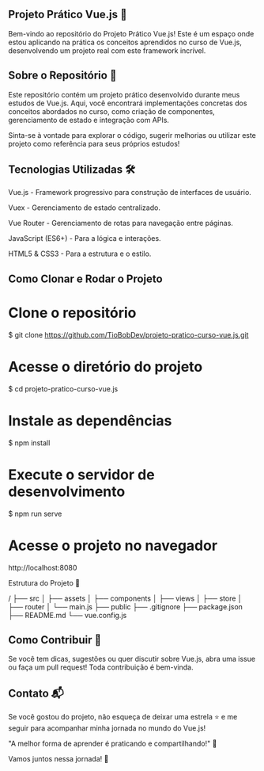 ## Projeto Prático Vue.js 🚀



Bem-vindo ao repositório do Projeto Prático Vue.js! Este é um espaço onde estou aplicando na prática os conceitos aprendidos no curso de Vue.js, desenvolvendo um projeto real com este framework incrível.

## Sobre o Repositório 📝

Este repositório contém um projeto prático desenvolvido durante meus estudos de Vue.js. Aqui, você encontrará implementações concretas dos conceitos abordados no curso, como criação de componentes, gerenciamento de estado e integração com APIs.

Sinta-se à vontade para explorar o código, sugerir melhorias ou utilizar este projeto como referência para seus próprios estudos!

## Tecnologias Utilizadas 🛠️

Vue.js - Framework progressivo para construção de interfaces de usuário.

Vuex - Gerenciamento de estado centralizado.

Vue Router - Gerenciamento de rotas para navegação entre páginas.

JavaScript (ES6+) - Para a lógica e interações.

HTML5 & CSS3 - Para a estrutura e o estilo.

## Como Clonar e Rodar o Projeto

# Clone o repositório
$ git clone https://github.com/TioBobDev/projeto-pratico-curso-vue.js.git

# Acesse o diretório do projeto
$ cd projeto-pratico-curso-vue.js

# Instale as dependências
$ npm install

# Execute o servidor de desenvolvimento
$ npm run serve

# Acesse o projeto no navegador
http://localhost:8080

Estrutura do Projeto 📁

/
├── src
│   ├── assets
│   ├── components
│   ├── views
│   ├── store
│   ├── router
│   └── main.js
├── public
├── .gitignore
├── package.json
├── README.md
└── vue.config.js

## Como Contribuir 🤝

Se você tem dicas, sugestões ou quer discutir sobre Vue.js, abra uma issue ou faça um pull request! Toda contribuição é bem-vinda.

## Contato 📬

Se você gostou do projeto, não esqueça de deixar uma estrela ⭐ e me seguir para acompanhar minha jornada no mundo do Vue.js!



"A melhor forma de aprender é praticando e compartilhando!" 🚀

Vamos juntos nessa jornada! 🌟
